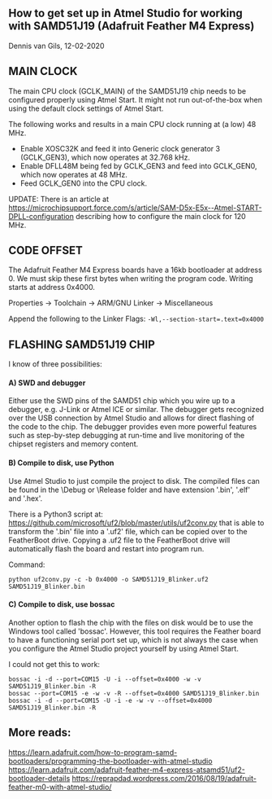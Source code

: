 How to get set up in Atmel Studio for working with SAMD51J19
(Adafruit Feather M4 Express)
-------------------------------------------------------------------------------
Dennis van Gils, 12-02-2020



MAIN CLOCK
----------
	
The main CPU clock (GCLK_MAIN) of the SAMD51J19 chip needs to be configured
properly using Atmel Start. It might not run out-of-the-box when using the
default	clock settings of Atmel Start.

The following works and results in a main CPU clock running at (a low)
48 MHz.
- Enable XOSC32K and feed it into Generic clock generator 3 (GCLK_GEN3),
  which now operates at 32.768 kHz.
- Enable DFLL48M being fed by GCLK_GEN3 and feed into GCLK_GEN0, which
  now operates at 48 MHz.
- Feed GCLK_GEN0 into the CPU clock.

UPDATE:
There is an article at https://microchipsupport.force.com/s/article/SAM-D5x-E5x--Atmel-START-DPLL-configuration
describing how to configure the main clock for 120 MHz.
	


CODE OFFSET
-----------

The Adafruit Feather M4 Express boards have a 16kb bootloader at address 0.
We must skip these first bytes when writing the program code. Writing starts
at address 0x4000.

Properties -> Toolchain -> ARM/GNU Linker -> Miscellaneous

Append the following to the Linker Flags: ```-Wl,--section-start=.text=0x4000```

	

FLASHING SAMD51J19 CHIP
-----------------------
	
I know of three possibilities:

#### A) SWD and debugger

Either use the SWD pins of the SAMD51 chip which you wire up to a
debugger, e.g. J-Link or Atmel ICE or similar. The debugger gets
recognized over the USB connection by Atmel Studio and allows for direct
flashing of the code to the chip. The debugger provides even more
powerful features such as step-by-step debugging at run-time and live
monitoring of the chipset registers and memory content.

#### B) Compile to disk, use Python

Use Atmel Studio to just compile the project to disk. The compiled files
can be found in the \Debug or \Release folder and have extension '.bin',
'.elf' and '.hex'.

There is a Python3 script at:
https://github.com/microsoft/uf2/blob/master/utils/uf2conv.py
that is able to transform the '.bin' file into a '.uf2' file, which can
be copied over to the FeatherBoot drive. Copying a .uf2 file to the
FeatherBoot drive will automatically flash the board and restart into
program run.

Command:
```
python uf2conv.py -c -b 0x4000 -o SAMD51J19_Blinker.uf2 SAMD51J19_Blinker.bin
```

#### C) Compile to disk, use bossac

Another option to flash the chip with the files on disk would be to use
the Windows tool called 'bossac'. However, this tool requires the
Feather board to have a functioning serial port set up, which is not
always the case when you configure the Atmel Studio project yourself
by using Atmel Start.

I could not get this to work:
```
bossac -i -d --port=COM15 -U -i --offset=0x4000 -w -v SAMD51J19_Blinker.bin -R
bossac --port=COM15 -e -w -v -R --offset=0x4000 SAMD51J19_Blinker.bin
bossac -i -d --port=COM15 -U -i -e -w -v --offset=0x4000 SAMD51J19_Blinker.bin -R
```

More reads:
-----------
https://learn.adafruit.com/how-to-program-samd-bootloaders/programming-the-bootloader-with-atmel-studio
https://learn.adafruit.com/adafruit-feather-m4-express-atsamd51/uf2-bootloader-details
https://reprapdad.wordpress.com/2016/08/19/adafruit-feather-m0-with-atmel-studio/
